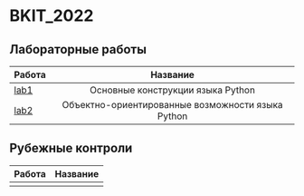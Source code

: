 # BKIT_2022
## Лабораторные работы
| Работа | Название |
|----------------|:---------:|
| [lab1](https://github.com/MaximIvanchenko18/BKIT_2022/tree/lab1) | Основные конструкции языка Python |
| [lab2](https://github.com/MaximIvanchenko18/BKIT_2022/tree/lab2) | Объектно-ориентированные возможности языка Python |
## Рубежные контроли
| Работа | Название |
|----------------|:---------:|
|  | |

